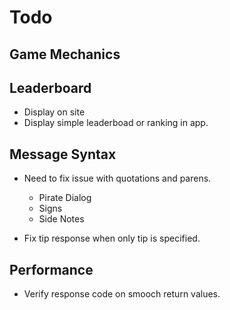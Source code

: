 # Todo

## Game Mechanics

## Leaderboard

* Display on site
* Display simple leaderboad or ranking in app.

## Message Syntax

* Need to fix issue with quotations and parens.
    * Pirate Dialog
    * Signs
    * Side Notes

* Fix tip response when only tip is specified.

## Performance
* Verify response code on smooch return values.